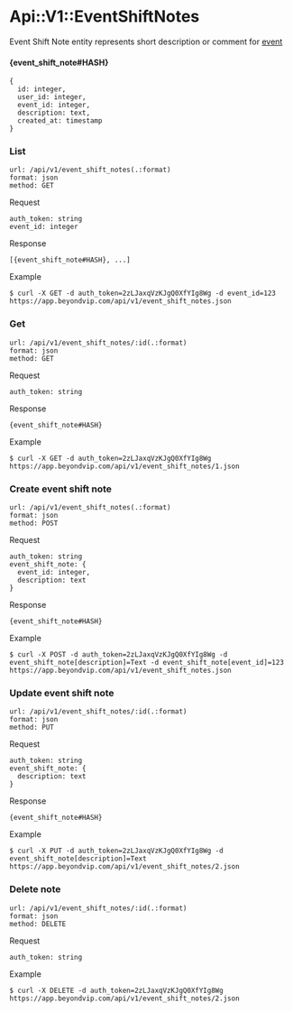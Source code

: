 # Api::V1::EventShiftNotes

Event Shift Note entity represents short description or comment for [event](/api/events.md)

#### {event_shift_note#HASH}
    {
      id: integer,
      user_id: integer,
      event_id: integer,
      description: text,
      created_at: timestamp
    }

### List
    url: /api/v1/event_shift_notes(.:format)
    format: json
    method: GET

  Request

    auth_token: string
    event_id: integer

  Response

    [{event_shift_note#HASH}, ...]

  Example

    $ curl -X GET -d auth_token=2zLJaxqVzKJgQ0XfYIg8Wg -d event_id=123 https://app.beyondvip.com/api/v1/event_shift_notes.json

### Get
    url: /api/v1/event_shift_notes/:id(.:format)
    format: json
    method: GET

  Request

    auth_token: string

  Response

    {event_shift_note#HASH}

  Example

    $ curl -X GET -d auth_token=2zLJaxqVzKJgQ0XfYIg8Wg https://app.beyondvip.com/api/v1/event_shift_notes/1.json

### Create event shift note
    url: /api/v1/event_shift_notes(.:format)
    format: json
    method: POST

  Request

    auth_token: string
    event_shift_note: {
      event_id: integer,
      description: text
    }

  Response

    {event_shift_note#HASH}

  Example

    $ curl -X POST -d auth_token=2zLJaxqVzKJgQ0XfYIg8Wg -d event_shift_note[description]=Text -d event_shift_note[event_id]=123 https://app.beyondvip.com/api/v1/event_shift_notes.json

### Update event shift note
    url: /api/v1/event_shift_notes/:id(.:format)
    format: json
    method: PUT

  Request

    auth_token: string
    event_shift_note: {
      description: text
    }

  Response

    {event_shift_note#HASH}

  Example

    $ curl -X PUT -d auth_token=2zLJaxqVzKJgQ0XfYIg8Wg -d event_shift_note[description]=Text https://app.beyondvip.com/api/v1/event_shift_notes/2.json

### Delete note
    url: /api/v1/event_shift_notes/:id(.:format)
    format: json
    method: DELETE

  Request

    auth_token: string

  Example

    $ curl -X DELETE -d auth_token=2zLJaxqVzKJgQ0XfYIg8Wg https://app.beyondvip.com/api/v1/event_shift_notes/2.json
